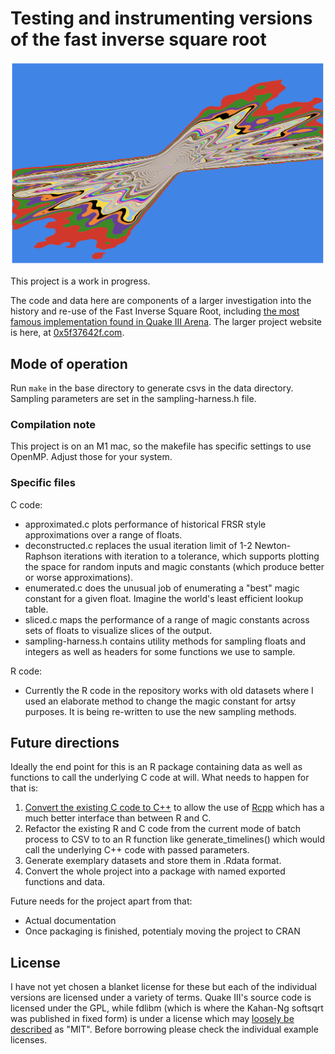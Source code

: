 # Testing and instrumenting versions of the fast inverse square root

![An artistic deconstruction](/plots/pastelerror.png)

This project is a work in progress.

The code and data here are components of a larger investigation into the history and re-use of the Fast Inverse Square Root, including [the most famous implementation found in Quake III Arena](https://en.wikipedia.org/wiki/Fast_inverse_square_root). The larger project website is here, at [0x5f37642f.com](https://0x5f37642f.com/).

## Mode of operation

Run `make` in the base directory to generate csvs in the data directory. Sampling parameters are set in the sampling-harness.h file.

### Compilation note

This project is on an M1 mac, so the makefile has specific settings to use OpenMP. Adjust those for your system.

### Specific files

C code:
* approximated.c plots performance of historical FRSR style approximations over a range of floats.
* deconstructed.c replaces the usual iteration limit of 1-2 Newton-Raphson iterations with iteration to a tolerance, which supports plotting the space for random inputs and magic constants (which produce better or worse approximations).
* enumerated.c does the unusual job of enumerating a "best" magic constant for a given float. Imagine the world's least efficient lookup table.
* sliced.c maps the performance of a range of magic constants across sets of floats to visualize slices of the output.
* sampling-harness.h contains utility methods for sampling floats and integers as well as headers for some functions we use to sample.

R code:
* Currently the R code in the repository works with old datasets where I used an elaborate method to change the magic constant for artsy purposes. It is being re-written to use the new sampling methods.

## Future directions

Ideally the end point for this is an R package containing data as well as functions to call the underlying C code at will. What needs to happen for that is:

1. [Convert the existing C code to C++](https://legalizeadulthood.wordpress.com/2007/05/18/refactoring-convert-c-to-c/) to allow the use of [Rcpp](http://dirk.eddelbuettel.com/code/rcpp.html) which has a much better interface than between  R and C.
2. Refactor the existing R and C code from the current mode of batch process to CSV to to an R function like generate_timelines() which would call the underlying C++ code with passed parameters.
3. Generate exemplary datasets and store them in .Rdata format.
4. Convert the whole project into a package with named exported functions and data.

Future needs for the project apart from that:
* Actual documentation
* Once packaging is finished, potentialy moving the project to CRAN

## License
I have not yet chosen a blanket license for these but each of the individual versions are licensed under a variety of terms. Quake III's source code is licensed under the GPL, while fdlibm (which is where the Kahan-Ng softsqrt was published in fixed form) is under a license which may [loosely be described](https://lists.fedoraproject.org/archives/list/legal@lists.fedoraproject.org/thread/2T6RANNIF652RMGG725LNRKT63ALAPN4/) as "MIT". Before borrowing please check the individual example licenses.

